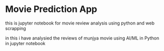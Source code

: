 # Movie Prediction App 

this is jupyter notebook for movie review analysis using python and web scrapping 

in this i have analysied the reviews of munjya movie using AI/ML in Python in jupyter notebook 
